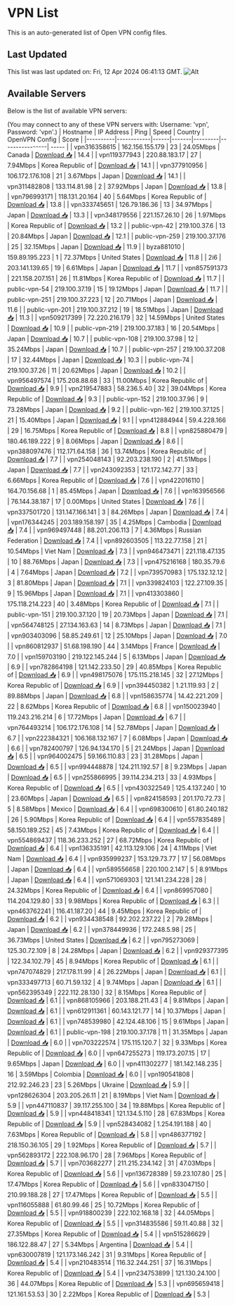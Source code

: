 # VPN List

This is an auto-generated list of Open VPN config files.

## Last Updated

This list was last updated on: Fri, 12 Apr 2024 06:41:13 GMT.
![Alt](https://repobeats.axiom.co/api/embed/186b98318ef1479477931607c1ad7d823f12451f.svg "Repobeats analytics image")

## Available Servers

Below is the list of available VPN servers:

(You may connect to any of these VPN servers with: Username: 'vpn', Password: 'vpn'.)
| Hostname | IP Address | Ping | Speed | Country | OpenVPN Config | Score |
|----------|------------|------|-------|---------|----------------| ----- |
| vpn316358615 | 162.156.155.179 | 23 | 24.05Mbps | Canada | [Download 📥](./configs/server_0_CA.ovpn) | 14.4 |
| vpn119377943 | 220.88.183.17 | 27 | 7.94Mbps | Korea Republic of | [Download 📥](./configs/server_1_KR.ovpn) | 14.1 |
| vpn377910956 | 106.172.176.108 | 21 | 3.67Mbps | Japan | [Download 📥](./configs/server_2_JP.ovpn) | 14.1 |
| vpn311482808 | 133.114.81.98 | 2 | 37.92Mbps | Japan | [Download 📥](./configs/server_3_JP.ovpn) | 13.8 |
| vpn796993171 | 118.131.20.164 | 40 | 5.64Mbps | Korea Republic of | [Download 📥](./configs/server_4_KR.ovpn) | 13.8 |
| vpn333745651 | 126.79.186.36 | 13 | 34.97Mbps | Japan | [Download 📥](./configs/server_5_JP.ovpn) | 13.3 |
| vpn348179556 | 221.157.26.10 | 26 | 1.97Mbps | Korea Republic of | [Download 📥](./configs/server_6_KR.ovpn) | 13.2 |
| public-vpn-42 | 219.100.37.6 | 13 | 20.84Mbps | Japan | [Download 📥](./configs/server_7_JP.ovpn) | 12.1 |
| public-vpn-259 | 219.100.37.176 | 25 | 32.15Mbps | Japan | [Download 📥](./configs/server_8_JP.ovpn) | 11.9 |
| byza881010 | 159.89.195.223 | 1 | 72.37Mbps | United States | [Download 📥](./configs/server_9_US.ovpn) | 11.8 |
| 2i6 | 203.141.139.65 | 19 | 6.61Mbps | Japan | [Download 📥](./configs/server_10_JP.ovpn) | 11.7 |
| vpn857591373 | 221.158.207.151 | 26 | 11.81Mbps | Korea Republic of | [Download 📥](./configs/server_11_KR.ovpn) | 11.7 |
| public-vpn-54 | 219.100.37.19 | 15 | 19.12Mbps | Japan | [Download 📥](./configs/server_12_JP.ovpn) | 11.7 |
| public-vpn-251 | 219.100.37.223 | 12 | 20.71Mbps | Japan | [Download 📥](./configs/server_13_JP.ovpn) | 11.6 |
| public-vpn-201 | 219.100.37.212 | 19 | 18.51Mbps | Japan | [Download 📥](./configs/server_14_JP.ovpn) | 11.3 |
| vpn509217399 | 72.220.216.179 | 32 | 14.59Mbps | United States | [Download 📥](./configs/server_15_US.ovpn) | 10.9 |
| public-vpn-219 | 219.100.37.183 | 16 | 20.54Mbps | Japan | [Download 📥](./configs/server_16_JP.ovpn) | 10.7 |
| public-vpn-108 | 219.100.37.98 | 12 | 35.24Mbps | Japan | [Download 📥](./configs/server_17_JP.ovpn) | 10.7 |
| public-vpn-257 | 219.100.37.208 | 17 | 32.44Mbps | Japan | [Download 📥](./configs/server_18_JP.ovpn) | 10.3 |
| public-vpn-74 | 219.100.37.26 | 11 | 20.62Mbps | Japan | [Download 📥](./configs/server_19_JP.ovpn) | 10.2 |
| vpn956497574 | 175.208.88.68 | 33 | 11.00Mbps | Korea Republic of | [Download 📥](./configs/server_20_KR.ovpn) | 9.9 |
| vpn219547883 | 58.236.5.40 | 32 | 39.04Mbps | Korea Republic of | [Download 📥](./configs/server_21_KR.ovpn) | 9.3 |
| public-vpn-152 | 219.100.37.96 | 9 | 73.28Mbps | Japan | [Download 📥](./configs/server_22_JP.ovpn) | 9.2 |
| public-vpn-162 | 219.100.37.125 | 21 | 15.40Mbps | Japan | [Download 📥](./configs/server_23_JP.ovpn) | 9.1 |
| vpn412884944 | 59.4.228.166 | 29 | 16.75Mbps | Korea Republic of | [Download 📥](./configs/server_24_KR.ovpn) | 8.8 |
| vpn825880479 | 180.46.189.222 | 9 | 8.06Mbps | Japan | [Download 📥](./configs/server_25_JP.ovpn) | 8.6 |
| vpn388097476 | 112.171.64.158 | 36 | 13.74Mbps | Korea Republic of | [Download 📥](./configs/server_26_KR.ovpn) | 7.7 |
| vpn254048143 | 92.203.238.190 | 2 | 41.51Mbps | Japan | [Download 📥](./configs/server_27_JP.ovpn) | 7.7 |
| vpn243092353 | 121.172.142.77 | 33 | 6.66Mbps | Korea Republic of | [Download 📥](./configs/server_28_KR.ovpn) | 7.6 |
| vpn422016110 | 164.70.156.68 | 1 | 85.45Mbps | Japan | [Download 📥](./configs/server_29_JP.ovpn) | 7.6 |
| vpn163956566 | 76.144.38.187 | 17 | 0.00Mbps | United States | [Download 📥](./configs/server_30_US.ovpn) | 7.6 |
| vpn337501720 | 131.147.166.141 | 3 | 84.26Mbps | Japan | [Download 📥](./configs/server_31_JP.ovpn) | 7.4 |
| vpn176344245 | 203.189.158.197 | 35 | 4.25Mbps | Cambodia | [Download 📥](./configs/server_32_KH.ovpn) | 7.4 |
| vpn969497448 | 88.201.206.113 | 7 | 4.36Mbps | Russian Federation | [Download 📥](./configs/server_33_RU.ovpn) | 7.4 |
| vpn892603505 | 113.22.77.158 | 21 | 10.54Mbps | Viet Nam | [Download 📥](./configs/server_34_VN.ovpn) | 7.3 |
| vpn946473471 | 221.118.47.135 | 10 | 88.76Mbps | Japan | [Download 📥](./configs/server_35_JP.ovpn) | 7.3 |
| vpn475216168 | 180.35.79.6 | 4 | 7.64Mbps | Japan | [Download 📥](./configs/server_36_JP.ovpn) | 7.2 |
| vpn739570983 | 175.132.12.12 | 3 | 81.80Mbps | Japan | [Download 📥](./configs/server_37_JP.ovpn) | 7.1 |
| vpn339824103 | 122.27.109.35 | 9 | 15.96Mbps | Japan | [Download 📥](./configs/server_38_JP.ovpn) | 7.1 |
| vpn413303860 | 175.118.214.223 | 40 | 3.48Mbps | Korea Republic of | [Download 📥](./configs/server_39_KR.ovpn) | 7.1 |
| public-vpn-151 | 219.100.37.120 | 19 | 20.73Mbps | Japan | [Download 📥](./configs/server_40_JP.ovpn) | 7.1 |
| vpn564748125 | 27.134.163.63 | 14 | 8.73Mbps | Japan | [Download 📥](./configs/server_41_JP.ovpn) | 7.1 |
| vpn903403096 | 58.85.249.61 | 12 | 25.10Mbps | Japan | [Download 📥](./configs/server_42_JP.ovpn) | 7.0 |
| vpn860812937 | 51.68.198.190 | 44 | 3.14Mbps | France | [Download 📥](./configs/server_43_FR.ovpn) | 7.0 |
| vpn159703190 | 219.122.145.244 | 5 | 6.13Mbps | Japan | [Download 📥](./configs/server_44_JP.ovpn) | 6.9 |
| vpn782864198 | 121.142.233.50 | 29 | 40.85Mbps | Korea Republic of | [Download 📥](./configs/server_45_KR.ovpn) | 6.9 |
| vpn498175076 | 175.115.218.145 | 32 | 27.12Mbps | Korea Republic of | [Download 📥](./configs/server_46_KR.ovpn) | 6.9 |
| vpn394450382 | 1.21.119.93 | 2 | 89.88Mbps | Japan | [Download 📥](./configs/server_47_JP.ovpn) | 6.8 |
| vpn158635774 | 14.42.221.209 | 22 | 8.62Mbps | Korea Republic of | [Download 📥](./configs/server_48_KR.ovpn) | 6.8 |
| vpn150023940 | 119.243.216.214 | 6 | 17.72Mbps | Japan | [Download 📥](./configs/server_49_JP.ovpn) | 6.7 |
| vpn764493214 | 106.172.176.108 | 14 | 52.78Mbps | Japan | [Download 📥](./configs/server_50_JP.ovpn) | 6.7 |
| vpn222384321 | 106.168.132.167 | 7 | 6.08Mbps | Japan | [Download 📥](./configs/server_51_JP.ovpn) | 6.6 |
| vpn782400797 | 126.94.134.170 | 5 | 21.24Mbps | Japan | [Download 📥](./configs/server_52_JP.ovpn) | 6.5 |
| vpn964002475 | 59.166.110.83 | 23 | 31.28Mbps | Japan | [Download 📥](./configs/server_53_JP.ovpn) | 6.5 |
| vpn994448878 | 124.211.192.57 | 8 | 9.23Mbps | Japan | [Download 📥](./configs/server_54_JP.ovpn) | 6.5 |
| vpn255866995 | 39.114.234.213 | 33 | 4.93Mbps | Korea Republic of | [Download 📥](./configs/server_55_KR.ovpn) | 6.5 |
| vpn430322549 | 125.4.137.240 | 10 | 23.60Mbps | Japan | [Download 📥](./configs/server_56_JP.ovpn) | 6.5 |
| vpn824158593 | 201.170.72.73 | 5 | 8.58Mbps | Mexico | [Download 📥](./configs/server_57_MX.ovpn) | 6.4 |
| vpn698300610 | 61.80.240.182 | 26 | 5.90Mbps | Korea Republic of | [Download 📥](./configs/server_58_KR.ovpn) | 6.4 |
| vpn557835489 | 58.150.189.252 | 45 | 7.43Mbps | Korea Republic of | [Download 📥](./configs/server_59_KR.ovpn) | 6.4 |
| vpn554869437 | 118.36.233.252 | 27 | 68.72Mbps | Korea Republic of | [Download 📥](./configs/server_60_KR.ovpn) | 6.4 |
| vpn136335191 | 42.113.129.106 | 24 | 4.11Mbps | Viet Nam | [Download 📥](./configs/server_61_VN.ovpn) | 6.4 |
| vpn935999237 | 153.129.73.77 | 17 | 56.08Mbps | Japan | [Download 📥](./configs/server_62_JP.ovpn) | 6.4 |
| vpn589556658 | 220.100.2.147 | 5 | 8.91Mbps | Japan | [Download 📥](./configs/server_63_JP.ovpn) | 6.4 |
| vpn571069303 | 121.141.234.228 | 28 | 24.32Mbps | Korea Republic of | [Download 📥](./configs/server_64_KR.ovpn) | 6.4 |
| vpn869957080 | 114.204.129.80 | 33 | 9.98Mbps | Korea Republic of | [Download 📥](./configs/server_65_KR.ovpn) | 6.3 |
| vpn463762241 | 116.41.187.20 | 44 | 9.45Mbps | Korea Republic of | [Download 📥](./configs/server_66_KR.ovpn) | 6.2 |
| vpn934438548 | 92.202.237.22 | 2 | 79.28Mbps | Japan | [Download 📥](./configs/server_67_JP.ovpn) | 6.2 |
| vpn378449936 | 172.248.5.98 | 25 | 36.73Mbps | United States | [Download 📥](./configs/server_68_US.ovpn) | 6.2 |
| vpn795273069 | 125.30.72.109 | 8 | 24.28Mbps | Japan | [Download 📥](./configs/server_69_JP.ovpn) | 6.2 |
| vpn929377395 | 122.34.102.79 | 45 | 8.94Mbps | Korea Republic of | [Download 📥](./configs/server_70_KR.ovpn) | 6.1 |
| vpn747074829 | 217.178.11.99 | 4 | 26.22Mbps | Japan | [Download 📥](./configs/server_71_JP.ovpn) | 6.1 |
| vpn333497713 | 60.71.59.132 | 4 | 9.74Mbps | Japan | [Download 📥](./configs/server_72_JP.ovpn) | 6.1 |
| vpn562395349 | 222.112.28.130 | 32 | 8.15Mbps | Korea Republic of | [Download 📥](./configs/server_73_KR.ovpn) | 6.1 |
| vpn868105966 | 203.188.211.43 | 4 | 9.81Mbps | Japan | [Download 📥](./configs/server_74_JP.ovpn) | 6.1 |
| vpn612911361 | 60.143.121.77 | 14 | 10.37Mbps | Japan | [Download 📥](./configs/server_75_JP.ovpn) | 6.1 |
| vpn748539980 | 42.124.48.106 | 15 | 9.61Mbps | Japan | [Download 📥](./configs/server_76_JP.ovpn) | 6.1 |
| public-vpn-198 | 219.100.37.178 | 11 | 31.35Mbps | Japan | [Download 📥](./configs/server_77_JP.ovpn) | 6.0 |
| vpn703222574 | 175.115.120.7 | 32 | 9.33Mbps | Korea Republic of | [Download 📥](./configs/server_78_KR.ovpn) | 6.0 |
| vpn647255273 | 119.173.207.15 | 17 | 9.65Mbps | Japan | [Download 📥](./configs/server_79_JP.ovpn) | 6.0 |
| vpn411302277 | 181.142.148.235 | 16 | 3.59Mbps | Colombia | [Download 📥](./configs/server_80_CO.ovpn) | 6.0 |
| vpn190541808 | 212.92.246.23 | 23 | 5.26Mbps | Ukraine | [Download 📥](./configs/server_81_UA.ovpn) | 5.9 |
| vpn128626304 | 203.205.26.11 | 21 | 8.19Mbps | Viet Nam | [Download 📥](./configs/server_82_VN.ovpn) | 5.9 |
| vpn447110837 | 39.117.255.100 | 34 | 19.88Mbps | Korea Republic of | [Download 📥](./configs/server_83_KR.ovpn) | 5.9 |
| vpn448418341 | 121.134.5.110 | 28 | 67.83Mbps | Korea Republic of | [Download 📥](./configs/server_84_KR.ovpn) | 5.9 |
| vpn528434082 | 1.254.191.188 | 40 | 7.63Mbps | Korea Republic of | [Download 📥](./configs/server_85_KR.ovpn) | 5.8 |
| vpn486377192 | 218.150.36.105 | 29 | 1.92Mbps | Korea Republic of | [Download 📥](./configs/server_86_KR.ovpn) | 5.7 |
| vpn562893172 | 222.108.96.170 | 28 | 7.96Mbps | Korea Republic of | [Download 📥](./configs/server_87_KR.ovpn) | 5.7 |
| vpn703682277 | 211.215.234.142 | 31 | 47.03Mbps | Korea Republic of | [Download 📥](./configs/server_88_KR.ovpn) | 5.6 |
| vpn136728389 | 59.23.107.80 | 25 | 17.47Mbps | Korea Republic of | [Download 📥](./configs/server_89_KR.ovpn) | 5.6 |
| vpn833047150 | 210.99.188.28 | 27 | 17.47Mbps | Korea Republic of | [Download 📥](./configs/server_90_KR.ovpn) | 5.5 |
| vpn116055888 | 61.80.99.46 | 25 | 10.72Mbps | Korea Republic of | [Download 📥](./configs/server_91_KR.ovpn) | 5.5 |
| vpn918800239 | 222.102.168.18 | 32 | 44.05Mbps | Korea Republic of | [Download 📥](./configs/server_92_KR.ovpn) | 5.5 |
| vpn314835586 | 59.11.40.88 | 32 | 27.35Mbps | Korea Republic of | [Download 📥](./configs/server_93_KR.ovpn) | 5.4 |
| vpn515286629 | 186.122.88.47 | 27 | 5.34Mbps | Argentina | [Download 📥](./configs/server_94_AR.ovpn) | 5.4 |
| vpn630007819 | 121.173.146.242 | 31 | 9.31Mbps | Korea Republic of | [Download 📥](./configs/server_95_KR.ovpn) | 5.4 |
| vpn210483514 | 116.32.244.251 | 37 | 16.31Mbps | Korea Republic of | [Download 📥](./configs/server_96_KR.ovpn) | 5.4 |
| vpn234753899 | 121.130.24.100 | 36 | 44.07Mbps | Korea Republic of | [Download 📥](./configs/server_97_KR.ovpn) | 5.3 |
| vpn695659418 | 121.161.53.53 | 30 | 2.22Mbps | Korea Republic of | [Download 📥](./configs/server_98_KR.ovpn) | 5.3 |
